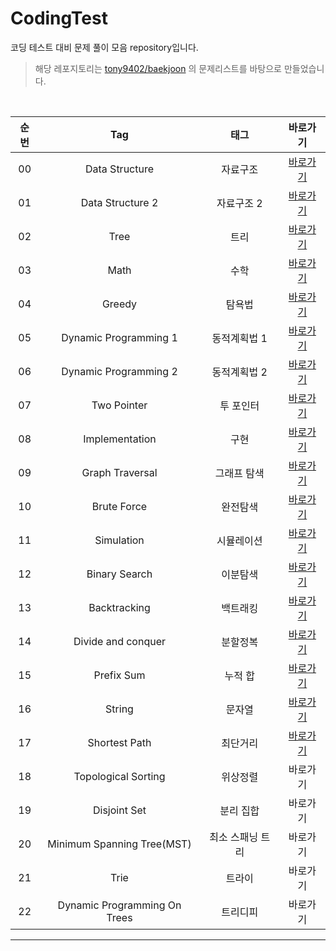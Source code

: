 # CodingTest
코딩 테스트 대비 문제 풀이 모음 repository입니다.

> 해당 레포지토리는 [tony9402/baekjoon](https://github.com/tony9402/baekjoon) 의 문제리스트를 바탕으로 만들었습니다.  

<br>

| 순번 | Tag                          | 태그                | 바로가기 |
| :--: | :--------------------------: | :-----------------: | :-------:|
| 00 | Data Structure | 자료구조 | [바로가기](https://github.com/EUNJEONGMUN/CodingTest/tree/main/DataStructure) |
| 01 | Data Structure 2 | 자료구조 2 | [바로가기](https://github.com/EUNJEONGMUN/CodingTest/tree/main/DataStructure2) |
| 02 | Tree | 트리 | [바로가기](https://github.com/EUNJEONGMUN/CodingTest/tree/main/Tree) |
| 03 | Math | 수학 | [바로가기](https://github.com/EUNJEONGMUN/CodingTest/tree/main/Math) |
| 04 | Greedy | 탐욕법 | [바로가기](https://github.com/EUNJEONGMUN/CodingTest/tree/main/Greedy) |
| 05 | Dynamic Programming 1 | 동적계획법 1 | [바로가기](https://github.com/EUNJEONGMUN/CodingTest/tree/main/DynamicProgramming1) |
| 06 | Dynamic Programming 2 | 동적계획법 2 | [바로가기](https://github.com/EUNJEONGMUN/CodingTest/tree/main/DynamicProgramming2) |
| 07 | Two Pointer | 투 포인터 | [바로가기](https://github.com/EUNJEONGMUN/CodingTest/tree/main/TwoPointer) |
| 08 | Implementation | 구현 | [바로가기](https://github.com/EUNJEONGMUN/CodingTest/tree/main/Implementation) |
| 09 | Graph Traversal | 그래프 탐색 | [바로가기](https://github.com/EUNJEONGMUN/CodingTest/tree/main/GraphTraversal) |
| 10 | Brute Force | 완전탐색 | [바로가기](https://github.com/EUNJEONGMUN/CodingTest/tree/main/BruteForce) |
| 11 | Simulation | 시뮬레이션 | [바로가기](https://github.com/EUNJEONGMUN/CodingTest/tree/main/Simulation) |
| 12 | Binary Search | 이분탐색 | [바로가기](https://github.com/EUNJEONGMUN/CodingTest/tree/main/BinarySearch) |
| 13 | Backtracking | 백트래킹 | [바로가기](https://github.com/EUNJEONGMUN/CodingTest/tree/main/Backtracking) |
| 14 | Divide and conquer | 분할정복 | [바로가기](https://github.com/EUNJEONGMUN/CodingTest/tree/main/Divide_and_Conquer) |
| 15 | Prefix Sum | 누적 합 | [바로가기](https://github.com/EUNJEONGMUN/CodingTest/tree/main/PrefixSum) |
| 16 | String | 문자열 | [바로가기](https://github.com/EUNJEONGMUN/CodingTest/tree/main/String) |
| 17 | Shortest Path | 최단거리 | [바로가기](https://github.com/EUNJEONGMUN/CodingTest/tree/main/ShortestPath) |
| 18 | Topological Sorting | 위상정렬 | 바로가기 |
| 19 | Disjoint Set | 분리 집합 | 바로가기 |
| 20 | Minimum Spanning Tree(MST) | 최소 스패닝 트리 | 바로가기 |
| 21 | Trie | 트라이 | 바로가기 |
| 22 | Dynamic Programming On Trees | 트리디피 | 바로가기 |



---


